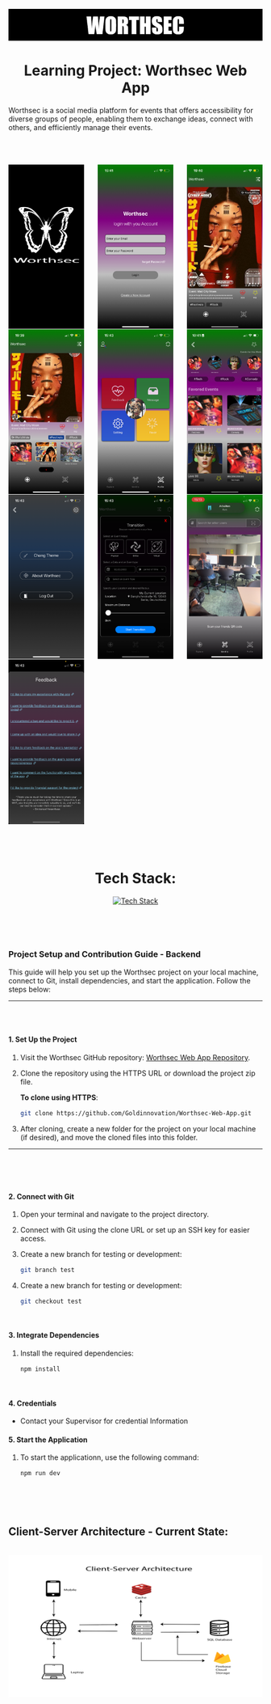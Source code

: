 ![Worthsec Logo](/assets/WORTHSECREADMELOGO.png)

<div align="center">

# Learning Project: Worthsec Web App

</div>


Worthsec is a social media platform for events that offers accessibility for diverse groups of people, enabling them to exchange ideas, connect with others, and efficiently manage their events.


</br>
</br>
</br>


<div style="display: flex; justify-content: space-between; align-items: center; width:100%; flex-wrap: wrap; gap:1px">

 <img src="img1.png" alt="Client-Server Architecture" style="width:150px;  flex-shrink: 0;"/>


 <img src="img2.png" alt="Client-Server Architecture" style="width:150px;  flex-shrink:0;"/>

<img src="img3.png" alt="Client-Server Architecture" style="width:150px;  flex-shrink: 0;" />

<img src="img4.png" alt="Client-Server Architecture" style="width:150px;  flex-shrink: 0;"/>

<img src="img5.png" alt="Client-Server Architecture" style="width:150px;  flex-shrink: 0;"/>

<img src="img6.png" alt="Client-Server Architecture" style="width:150px;  flex-shrink: 0;"/>

<img src="img7.png" alt="Client-Server Architecture" style="width:150px;  flex-shrink: 0;"/>

<img src="img8.png" alt="Client-Server Architecture" style="width:150px;  flex-shrink: 0;"/>

<img src="img9.png" alt="Client-Server Architecture" style="width:150px;  flex-shrink: 0;"/>

<img src="img10.png" alt="Client-Server Architecture" style="width:150px;  flex-shrink: 0;"/>


   

</div>

</br>
</br>
</br>




 <div align="center">

 # Tech Stack:
</div>


<div align="center">

[![Tech Stack](https://skillicons.dev/icons?i=nodejs,nextjs,expressjs,postgres,prisma&theme=dark)](https://skillicons.dev)

</div>


</br>
</br>
</br>

### Project Setup and Contribution Guide - Backend 

This guide will help you set up the Worthsec project on your local machine, connect to Git, install dependencies, and start the application. Follow the steps below:

---
</br>
</br>

#### 1. Set Up the Project

1. Visit the Worthsec GitHub repository: [Worthsec Web App Repository](https://github.com/Goldinnovation/Worthsec-Web-App).
2. Clone the repository using the HTTPS URL or download the project zip file.

   **To clone using HTTPS**:
     ```bash
     git clone https://github.com/Goldinnovation/Worthsec-Web-App.git
     ```
3. After cloning, create a new folder for the project on your local machine (if desired), and move the cloned files into this folder.

---

</br>
</br>
</br>

#### 2. Connect with Git

1. Open your terminal and navigate to the project directory.
2. Connect with Git using the clone URL or set up an SSH key for easier access.
3. Create a new branch for testing or development:

   ```bash
   git branch test
   ```
4. Create a new branch for testing or development:
   ```bash
   git checkout test
   ```


</br>


#### 3. Integrate Dependencies

1. Install the required dependencies:
   ```bash
   npm install
   ```


</br>

#### 4. Credentials 
- Contact your Supervisor for credential Information



#### 5. Start the Application 

1. To start the applicationn, use the following command:
   ```bash
   npm run dev 
   ```



</br>
</br>
</br>


## Client-Server Architecture - Current State:
</br>
<div style="text-align: center;">

 <img src="CSA1.png" alt="Client-Server Architecture" style="width:650px;"/>

</div>
</br>
</br>
</br>
